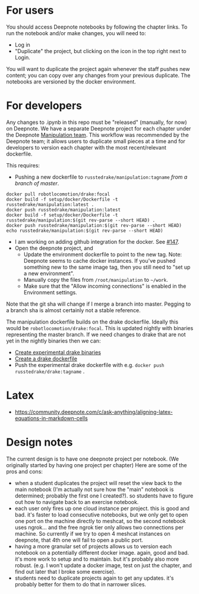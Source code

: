 # For users

You should access Deepnote notebooks by following the chapter links.  To run the notebook and/or make changes, you will need to:
- Log in
- "Duplicate" the project, but clicking on the icon in the top right next to Login.

You will want to duplicate the project again whenever the staff pushes new content; you can copy over any changes from your previous duplicate.  The notebooks are versioned by the docker environment.

# For developers

Any changes to .ipynb in this repo must be "released" (manually, for now) on Deepnote.  We have a separate Deepnote project for each chapter under the Deepnote [Manipulation team](https://deepnote.com/dashboard/Manipulation/projects).  This workflow was recommended by the Deepnote team; it allows users to duplicate small pieces at a time and for developers to version each chapter with the most recent/relevant dockerfile.

This requires:
- Pushing a new dockerfile to `russtedrake/manipulation:tagname` *from a branch of master*. 
```
docker pull robotlocomotion/drake:focal
docker build -f setup/docker/Dockerfile -t russtedrake/manipulation:latest .
docker push russtedrake/manipulation:latest
docker build -f setup/docker/Dockerfile -t russtedrake/manipulation:$(git rev-parse --short HEAD) .
docker push russtedrake/manipulation:$(git rev-parse --short HEAD)
echo russtedrake/manipulation:$(git rev-parse --short HEAD)
```
  - I am working on adding github integration for the docker.  See [#147](https://github.com/RussTedrake/manipulation/issues/147).
- Open the deepnote project, and
  - Update the environment dockerfile to point to the new tag.  Note: Deepnote seems to cache docker instances.  If you've pushed something new to the same image tag, then you still need to "set up a new environment". 
  - Manually copy the files from `/root/manipulation` to `~/work`.
  - Make sure that the "Allow incoming connections" is enabled in the Environment settings.

Note that the git sha will change if I merge a branch into master.  Pegging to a branch sha is almost certainly not a stable reference.

The manipulation dockerfile builds on the drake dockerfile.  Ideally this would be `robotlocomotion/drake:focal`.  This is updated nightly with binaries representing the master branch.  If we need changes to drake that are not yet in the nightly binaries then we can:
- [Create experimental drake binaries](https://drake.mit.edu/jenkins.html#building-binary-packages-on-demand)
- [Create a drake dockerfile](https://github.com/RobotLocomotion/drake/tree/master/tools/install/dockerhub/focal)
- Push the experimental drake dockerfile with e.g. `docker push russtedrake/drake:tagname` .


# Latex

- https://community.deepnote.com/c/ask-anything/aligning-latex-equations-in-markdown-cells

# Design notes

The current design is to have one deepnote project per notebook.  (We originally started by having one project per chapter)  Here are some of the pros and cons:
- when a student duplicates the project will reset the view back to the main notebook (I'm actually not sure how the "main" notebook is determined; probably the first one I created?).  so students have to figure out how to navigate back to an exercise notebook.
- each user only fires up one cloud instance per project.  this is good and bad.  it's faster to load consecutive notebooks, but we only get to open one port on the machine directly to meshcat, so the second notebook uses ngrok... and the free ngrok tier only allows two connections per machine.  So currently if we try to open 4 meshcat instances on deepnote, that 4th one will fail to open a public port.
- having a more granular set of projects allows us to version each notebook on a potentially different docker image.  again, good and bad.  it's more work to setup and to maintain.  but it's probably also more robust.  (e.g. I won't update a docker image, test on just the chapter, and find out later that I broke some exercise).
- students need to duplicate projects again to get any updates.  it's probably better for them to do that in narrower slices.
  